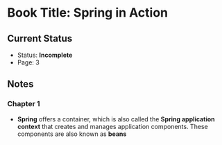 # Book Title: Spring in Action

## Current Status

- Status: **Incomplete**
- Page: 3

## Notes

### Chapter 1

* **Spring** offers a container, which is also called the **Spring application context** that creates and manages application components. These components are also known as **beans**